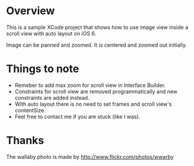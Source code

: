 # Overview

This is a sample XCode project that shows how to use image view inside a scroll view with auto layout on iOS 6.

Image can be panned and zoomed. It is centered and zoomed out initially.

# Things to note

* Remeber to add max zoom for scroll view in Interface Builder.
* Constraints for scroll view are removed programmatically and new constraints are added instead.
* With auto layout there is no need to set frames and scroll view's contentSize.
* Feel free to contact me if you are stuck (like I was).

# Thanks

The wallaby photo is made by http://www.flickr.com/photos/wwarby

